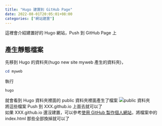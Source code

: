 ```yaml
---
title: "Hugo 建置到 GitHub Page"
date: 2022-08-01T20:05:01+08:00
categories: ["網站建置"]
---
```

這裡會介紹建置好的 Hugo 網站，Push 到 GitHub Page 上
## 產生靜態檔案
先移到 Hugo 的資料夾(hugo new site myweb 產生的資料夾)，
```powershell
cd myweb
```
執行
```powershell
hugo
```
就會看到 Hugo 資料夾裡面的 public 資料夾裡面產生了檔案
![public 資料夾](/images/Hugo/publicFolder.jpg "public 資料夾")  
將這些檔案 Push 到 XXX.github.io 上面去就可以了  
如果 XXX.github.io 還沒建置，可以參考[使用 GitHub 製作個人網站](/posts/WebBuild/GitHub-Page-Build/)，將檔案中的 index.html 那些全部換掉就可以了
